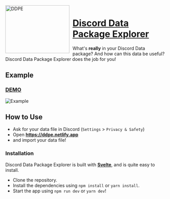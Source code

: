 <img width="200" height="150" align="left" style="float: left; margin: 0 10px 0 0;" alt="DDPE" src="https://github.com/Makar8000/discord-data-package-explorer/raw/master/public/favicon.png">  

# [Discord Data Package Explorer](https://ddpe.netlify.app)

What's **really** in your Discord Data package? And how can this data be useful? Discord Data Package Explorer does the job for you!

## Example

### [DEMO](https://ddpe.netlify.app?demo)

![Example](./example.png)

## How to Use

* Ask for your data file in Discord (`Settings` > `Privacy & Safety`)
* Open **https://ddpe.netlify.app**
* and import your data file!

### Installation

Discord Data Package Explorer is built with **[Svelte](https://svelte.dev)**, and is quite easy to install.

* Clone the repository.
* Install the dependencies using `npm install` or `yarn install`.
* Start the app using `npm run dev` or `yarn dev`!
